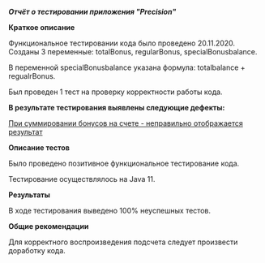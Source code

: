 ***Отчёт о тестировании приложения "Precision"***

**Краткое описание**

Функциональное тестировании кода было проведено 20.11.2020. Созданы 3 переменные: totalBonus, regularBonus, specialBonusbalance. 

В переменной specialBonusbalance указана формула: totalbalance + regualrBonus. 

Был проведен 1 тест на проверку корректности работы кода.

**В результате тестирования выявлены следующие дефекты:**
 
 [При суммировании бонусов на счете - неправильно отображается результат](https://github.com/AleksandraArt/Java-HW-2.2/issues/1)

**Описание тестов**

Было проведено позитивное функциональное тестирование кода. 

Тестирование осуществлялось на Java 11.

**Результаты**

В ходе тестирования выведено 100% неуспешных тестов.

**Общие рекомендации**

Для корректного воспроизведения подсчета следует произвести доработку кода.
